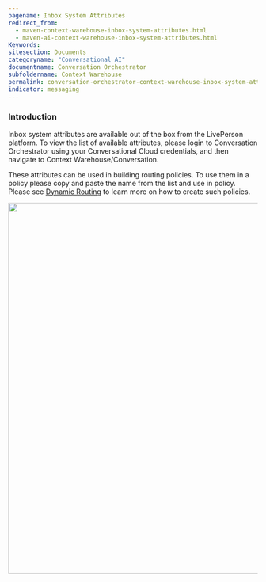 ```yaml
---
pagename: Inbox System Attributes
redirect_from:
  - maven-context-warehouse-inbox-system-attributes.html
  - maven-ai-context-warehouse-inbox-system-attributes.html
Keywords:
sitesection: Documents
categoryname: "Conversational AI"
documentname: Conversation Orchestrator
subfoldername: Context Warehouse
permalink: conversation-orchestrator-context-warehouse-inbox-system-attributes.html
indicator: messaging
---
```


### Introduction

Inbox system attributes are available out of the box from the LivePerson platform. To view the list of available attributes, please login to Conversation Orchestrator using your Conversational Cloud credentials, and then navigate to Context Warehouse/Conversation. 

These attributes can be used in building routing policies. To use them in a policy please copy and paste the name from the list and use in policy. Please see [Dynamic Routing](maven-ai-powered-routing-overview.html) to learn more on how to create such policies.

<img class="fancyimage" width="750" src="img/maven/contextWarehouse-inbox.png">


